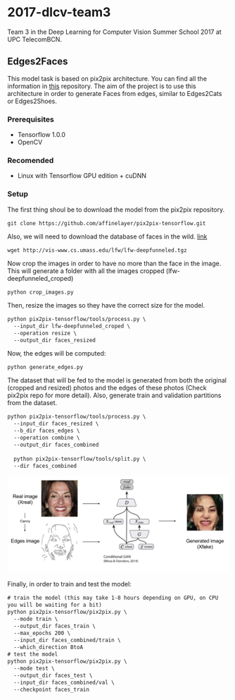 # 2017-dlcv-team3
Team 3 in the Deep Learning for Computer Vision Summer School 2017 at UPC TelecomBCN.


## Edges2Faces

This model task is based on pix2pix architecture. You can find all the information in [this](https://github.com/affinelayer/pix2pix-tensorflow.git) repository.  The aim of the project is to use this architecture in order to generate Faces from edges, similar to Edges2Cats or Edges2Shoes.

### Prerequisites
- Tensorflow 1.0.0
- OpenCV

### Recomended
- Linux with Tensorflow GPU edition + cuDNN

### Setup
The first thing shoul be to download the model from the pix2pix repository.

```
git clone https://github.com/affinelayer/pix2pix-tensorflow.git
```

Also, we will need to download the database of faces in the wild. [link](http://vis-www.cs.umass.edu/lfw/)

```
wget http://vis-www.cs.umass.edu/lfw/lfw-deepfunneled.tgz
```

Now crop the images in order to have no more than the face in the image.  This will generate a folder with all the images cropped (lfw-deepfunneled_croped)

```
python crop_images.py
```

Then, resize the images so they have the correct size for the model.

```
python pix2pix-tensorflow/tools/process.py \
  --input_dir lfw-deepfunneled_croped \
  --operation resize \
  --output_dir faces_resized
```

Now, the edges will be computed:

```
python generate_edges.py
```

The dataset that will be fed to the model is generated from both the original (cropped and resized) photos and the edges of these photos (Check pix2pix repo for more detail).  Also, generate train and validation partitions from the dataset.

```
python pix2pix-tensorflow/tools/process.py \
  --input_dir faces_resized \
  --b_dir faces_edges \
  --operation combine \
  --output_dir faces_combined

  python pix2pix-tensorflow/tools/split.py \
  --dir faces_combined
```


![model][model-photo]

[model-photo]: ./Edges2Faces/images/model.png "Model Photo"

Finally, in order to train and test the model:

```
# train the model (this may take 1-8 hours depending on GPU, on CPU you will be waiting for a bit)
python pix2pix-tensorflow/pix2pix.py \
  --mode train \
  --output_dir faces_train \
  --max_epochs 200 \
  --input_dir faces_combined/train \
  --which_direction BtoA
# test the model
python pix2pix-tensorflow/pix2pix.py \
  --mode test \
  --output_dir faces_test \
  --input_dir faces_combined/val \
  --checkpoint faces_train
```



